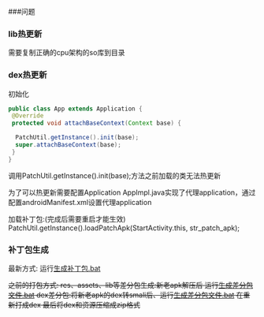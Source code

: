 ###问题


### lib热更新  
需要复制正确的cpu架构的so库到目录

### dex热更新

初始化
```java
public class App extends Application {
 @Override
 protected void attachBaseContext(Context base) {

  PatchUtil.getInstance().init(base);
  super.attachBaseContext(base);
 }
}
```

调用PatchUtil.getInstance().init(base);方法之前加载的类无法热更新


为了可以热更新需要配置Application
AppImpl.java实现了代理application，通过配置androidManifest.xml设置代理application
<meta-data android:name="Application_Name"
android:value="com.ohuang.hotupdate.TestApp"/>

加载补丁包:(完成后需要重启才能生效)
PatchUtil.getInstance().loadPatchApk(StartActivity.this, str_patch_apk);


### 补丁包生成
最新方式:
运行[生成补丁包.bat](tool/生成补丁包.bat)


~~之前的打包方式:
res、assets、lib等差分包生成:新老apk解压后 运行[生成差分包文件.bat](tool/生成差分文件.bat)
 dex差分包:将新老apk的dex转smali后、运行[生成差分包文件.bat](tool/生成差分文件.bat) 在重新打成dex 
 最后将dex和资源压缩成zip格式~~

